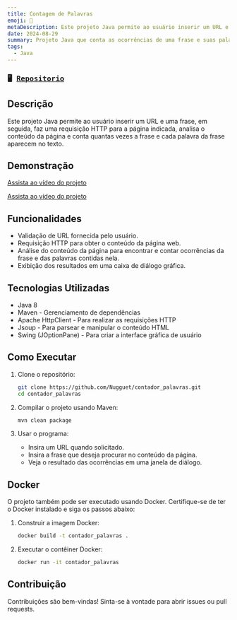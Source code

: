 ```yaml
---
title: Contagem de Palavras
emoji: 🔢
metaDescription: Este projeto Java permite ao usuário inserir um URL e uma frase, em seguida, faz uma requisição HTTP para a página indicada, analisa o conteúdo da página e conta quantas vezes a frase e cada palavra da frase aparecem no texto.
date: 2024-08-29
summary: Projeto Java que conta as ocorrências de uma frase e suas palavras em uma página web a partir de uma URL fornecida.
tags:
  - Java
---
```


### <pre>🖥 [Repositorio](https://github.com/Nugguet/contador_palavras)</pre>

## Descrição

Este projeto Java permite ao usuário inserir um URL e uma frase, em seguida, faz uma requisição HTTP para a página indicada, analisa o conteúdo da página e conta quantas vezes a frase e cada palavra da frase aparecem no texto.

## Demonstração

[Assista ao vídeo do projeto](https://www.youtube.com/watch?v=j4kesxWtHbQ)

[Assista ao vídeo do projeto](https://github.com/user-attachments/assets/b1620fd1-9955-4aab-a904-ace5468511a7)

## Funcionalidades

- Validação de URL fornecida pelo usuário.
- Requisição HTTP para obter o conteúdo da página web.
- Análise do conteúdo da página para encontrar e contar ocorrências da frase e das palavras contidas nela.
- Exibição dos resultados em uma caixa de diálogo gráfica.

## Tecnologias Utilizadas

- Java 8
- Maven - Gerenciamento de dependências
- Apache HttpClient - Para realizar as requisições HTTP
- Jsoup - Para parsear e manipular o conteúdo HTML
- Swing (JOptionPane) - Para criar a interface gráfica de usuário

## Como Executar

1. Clone o repositório:

    ```bash
    git clone https://github.com/Nugguet/contador_palavras.git
    cd contador_palavras
    ```

2. Compilar o projeto usando Maven:

    ```bash
    mvn clean package
    ```

3. Usar o programa:
   - Insira um URL quando solicitado.
   - Insira a frase que deseja procurar no conteúdo da página.
   - Veja o resultado das ocorrências em uma janela de diálogo.

## Docker

O projeto também pode ser executado usando Docker. Certifique-se de ter o Docker instalado e siga os passos abaixo:

1. Construir a imagem Docker:

    ```bash
    docker build -t contador_palavras .
    ```

2. Executar o contêiner Docker:

    ```bash
    docker run -it contador_palavras
    ```

## Contribuição

Contribuições são bem-vindas! Sinta-se à vontade para abrir issues ou pull requests.
